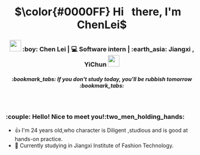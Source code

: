 <div align=center>
   <h1>$\color{#0000FF} Hi &ensp;there,  I'm &ensp;ChenLei$ </h1> 
</div>

<div align="center">
<h3><img src="https://media.giphy.com/media/WUlplcMpOCEmTGBtBW/giphy.gif" width="30"> :boy: Chen Lei | 💻 Software intern | :earth_asia: Jiangxi , YiChun <img src="https://media.giphy.com/media/WUlplcMpOCEmTGBtBW/giphy.gif" width="30"></h3>
</div>
 <h5 align="center">
   <i>:bookmark_tabs: If you don't study today, you'll be rubbish tomorrow :bookmark_tabs:</i>
  </h5>
</br>
<p align="center">
  <h3> :couple: Hello! Nice to meet you!:two_men_holding_hands:</h3>
</p>

- :thumbsup: I'm 24 years old,who character is Diligent ,studious and is good at  hands-on practice.
- :school: Currently studying in Jiangxi Institute of Fashion Technology.



<!--
**ChenLei0407/ChenLei0407** is a ✨ _special_ ✨ repository because its `README.md` (this file) appears on your GitHub profile.

Here are some ideas to get you started:

- 🔭 I’m currently working on ...
- 🌱 I’m currently learning ...
- 👯 I’m looking to collaborate on ...
- 🤔 I’m looking for help with ...
- 💬 Ask me about ...
- 📫 How to reach me: ...
- 😄 Pronouns: ...
- ⚡ Fun fact: ...
-->
